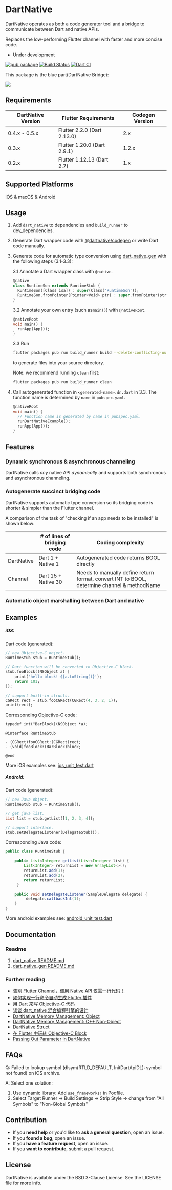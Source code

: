 # DartNative

DartNative operates as both a code generator tool and a bridge to communicate between Dart and native APIs.

Replaces the low-performing Flutter channel with faster and more concise code.

* Under development

[![pub package](https://img.shields.io/pub/v/dart_native.svg)](https://pub.dev/packages/dart_native)
[![Build Status](https://app.travis-ci.com/dart-native/dart_native.svg?branch=master)](https://app.travis-ci.com/dart-native/dart_native)
[![Dart CI](https://github.com/dart-native/dart_native/actions/workflows/dart.yml/badge.svg)](https://github.com/dart-native/dart_native/actions/workflows/dart.yml)

This package is the blue part(DartNative Bridge):

![](images/dartnative.png)

## Requirements

| DartNative Version | Flutter Requirements | Codegen Version |
| --- | --- | --- |
| 0.4.x - 0.5.x | Flutter 2.2.0 (Dart 2.13.0) | 2.x |
| 0.3.x | Flutter 1.20.0 (Dart 2.9.1) | 1.2.x |
| 0.2.x | Flutter 1.12.13 (Dart 2.7) | 1.x |

## Supported Platforms

iOS & macOS & Android

## Usage

1. Add ```dart_native``` to dependencies and ```build_runner``` to dev_dependencies.

2. Generate Dart wrapper code with [@dartnative/codegen](https://www.npmjs.com/package/@dartnative/codegen) or write Dart code manually.

3. Generate code for automatic type conversion using [dart_native_gen](https://pub.dev/packages/dart_native_gen) with the following steps (3.1-3.3):

   3.1 Annotate a Dart wrapper class with `@native`.
    ```dart
    @native
    class RuntimeSon extends RuntimeStub {
      RuntimeSon([Class isa]) : super(Class('RuntimeSon'));
      RuntimeSon.fromPointer(Pointer<Void> ptr) : super.fromPointer(ptr);
    }
    ```
  
   3.2 Annotate your own entry (such as`main()`) with `@nativeRoot`.

    ```dart
    @nativeRoot
    void main() {
      runApp(App());
    }
    ```

    3.3 Run  
    ```bash 
    flutter packages pub run build_runner build --delete-conflicting-outputs 
    ```
    to generate files into your source directory.

    Note: we recommend running `clean` first:

    ```bash
    flutter packages pub run build_runner clean
    ```

4. Call autogenerated function in `<generated-name>.dn.dart` in 3.3. The function name is determined by `name` in `pubspec.yaml`.

    ```dart
    @nativeRoot
    void main() {
      // Function name is generated by name in pubspec.yaml.
      runDartNativeExample(); 
      runApp(App());
    }
    ```

## Features

### Dynamic synchronous & asynchronous channeling

DartNative calls *any* native API *dynamically* and supports both synchronous and asynchronous channeling. 

### Autogenerate succinct bridging code

DartNative supports automatic type conversion so its bridging code is shorter & simpler than the Flutter channel.

A comparison of the task of "checking if an app needs to be installed" is shown below:

| | # of lines of bridging code | Coding complexity |
| --- | --- | --- |
| DartNative | Dart 1 + Native 1 | Autogenerated code returns BOOL directly |
| Channel | Dart 15 + Native 30 | Needs to manually define return format, convert INT to BOOL, determine channel & methodName |

### Automatic object marshalling between Dart and native

## Examples
##### iOS:

Dart code (generated):

```dart
// new Objective-C object.
RuntimeStub stub = RuntimeStub();

// Dart function will be converted to Objective-C block.
stub.fooBlock((NSObject a) {
    print('hello block! ${a.toString()}');
    return 101;
});

// support built-in structs.
CGRect rect = stub.fooCGRect(CGRect(4, 3, 2, 1));
print(rect);

```
Corresponding Objective-C code:

```objc
typedef int(^BarBlock)(NSObject *a);

@interface RuntimeStub

- (CGRect)fooCGRect:(CGRect)rect;
- (void)fooBlock:(BarBlock)block;

@end
```

More iOS examples see: [ios_unit_test.dart](/dart_native/example/lib/ios/unit_test.dart)

##### Android:

Dart code (generated):
```dart
// new Java object.
RuntimeStub stub = RuntimeStub();

// get java list.
List list = stub.getList([1, 2, 3, 4]);

// support interface.
stub.setDelegateListener(DelegateStub());

```
Corresponding Java code:

```java
public class RuntimeStub {

    public List<Integer> getList(List<Integer> list) {
        List<Integer> returnList = new ArrayList<>();
        returnList.add(1);
        returnList.add(2);
        return returnList;
     }

    public void setDelegateListener(SampleDelegate delegate) {
         delegate.callbackInt(1);
    }
}
```
More android examples see: [android_unit_test.dart](/dart_native/example/lib/android/unit_test.dart)
## Documentation

### Readme

1. [dart_native README.md](/dart_native/README.md)
2. [dart_native_gen README.md](/dart_native_gen/README.md)

### Further reading

- [告别 Flutter Channel，调用 Native API 仅需一行代码！](http://yulingtianxia.com/blog/2020/06/25/Codegen-for-DartNative/)
- [如何实现一行命令自动生成 Flutter 插件](http://yulingtianxia.com/blog/2020/07/25/How-to-Implement-Codegen/)
- [用 Dart 来写 Objective-C 代码](http://yulingtianxia.com/blog/2019/10/27/Write-Objective-C-Code-using-Dart/)
- [谈谈 dart_native 混合编程引擎的设计](http://yulingtianxia.com/blog/2019/11/28/DartObjC-Design/)
- [DartNative Memory Management: Object](http://yulingtianxia.com/blog/2019/12/26/DartObjC-Memory-Management-Object/)
- [DartNative Memory Management: C++ Non-Object](http://yulingtianxia.com/blog/2020/01/31/DartNative-Memory-Management-Cpp-Non-Object/)
- [DartNative Struct](http://yulingtianxia.com/blog/2020/02/24/DartNative-Struct/)
- [在 Flutter 中玩转 Objective-C Block](http://yulingtianxia.com/blog/2020/03/28/Using-Objective-C-Block-in-Flutter/)
- [Passing Out Parameter in DartNative](http://yulingtianxia.com/blog/2020/04/25/Passing-Out-Parameter-in-DartNative/)

## FAQs

Q: Failed to lookup symbol (dlsym(RTLD_DEFAULT, InitDartApiDL): symbol not found) on iOS archive.

A: Select one solution:
   1. Use dynamic library: Add `use_frameworks!` in Podfile.
   2. Select Target Runner -> Build Settings -> Strip Style -> change from "All Symbols" to "Non-Global Symbols"

## Contribution

- If you **need help** or you'd like to **ask a general question**, open an issue.
- If you **found a bug**, open an issue.
- If you **have a feature request**, open an issue.
- If you **want to contribute**, submit a pull request.

## License

DartNative is available under the BSD 3-Clause License. See the LICENSE file for more info.
